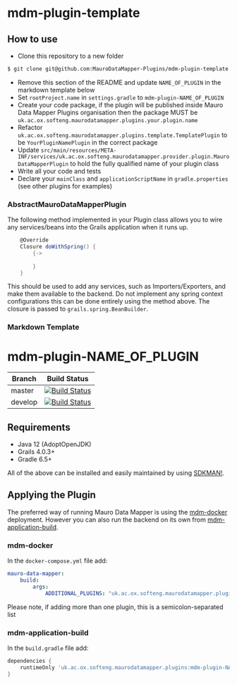 # mdm-plugin-template

## How to use

* Clone this repository to a new folder
```bash
$ git clone git@github.com:MauroDataMapper-Plugins/mdm-plugin-template.git mdm-plugin-NAME_OF_PLUGIN
```
* Remove this section of the README and update `NAME_OF_PLUGIN` in the markdown template below
* Set `rootProject.name` in `settings.gradle` to `mdm-plugin-NAME_OF_PLUGIN`
* Create your code package, if the plugin will be published inside Mauro Data Mapper Plugins organisation then the package MUST be
`uk.ac.ox.softeng.maurodatamapper.plugins.your.plugin.name`
* Refactor `uk.ac.ox.softeng.maurodatamapper.plugins.template.TemplatePlugin` to be `YourPluginNamePlugin` in the correct package
* Update `src/main/resources/META-INF/services/uk.ac.ox.softeng.maurodatamapper.provider.plugin.MauroDataMapperPlugin` to hold the fully qualified
 name of your plugin class
* Write all your code and tests
* Declare your `mainClass` and `applicationScriptName` in `gradle.properties` (see other plugins for examples)

### AbstractMauroDataMapperPlugin

The following method implemented in your Plugin class allows you to wire any services/beans into the Grails application when it runs up.

```groovy
    @Override
    Closure doWithSpring() {
        {->
            
        }
    }
```

This should be used to add any services, such as Importers/Exporters, and make them available to the backend.
Do not implement any spring context configurations this can be done entirely using the method above.
The closure is passed to `grails.spring.BeanBuilder`.

### Markdown Template

# mdm-plugin-NAME_OF_PLUGIN

| Branch | Build Status |
| ------ | ------------ |
| master | [![Build Status](https://jenkins.cs.ox.ac.uk/buildStatus/icon?job=Mauro+Data+Mapper+Plugins%2Fmdm-plugin-NAME_OF_PLUGIN%2Fmain)](https://jenkins.cs.ox.ac.uk/blue/organizations/jenkins/Mauro%20Data%20Mapper%20Plugins%2Fmdm-plugin-NAME_OF_PLUGIN/branches) |
| develop | [![Build Status](https://jenkins.cs.ox.ac.uk/buildStatus/icon?job=Mauro+Data+Mapper+Plugins%2Fmdm-plugin-NAME_OF_PLUGIN%2Fdevelop)](https://jenkins.cs.ox.ac.uk/blue/organizations/jenkins/Mauro%20Data%20Mapper%20Plugins%2Fmdm-plugin-NAME_OF_PLUGIN/branches) |

## Requirements

* Java 12 (AdoptOpenJDK)
* Grails 4.0.3+
* Gradle 6.5+

All of the above can be installed and easily maintained by using [SDKMAN!](https://sdkman.io/install).

## Applying the Plugin

The preferred way of running Mauro Data Mapper is using the [mdm-docker](https://github.com/MauroDataMapper/mdm-docker) deployment. However you can
also run the backend on its own from [mdm-application-build](https://github.com/MauroDataMapper/mdm-application-build).

### mdm-docker

In the `docker-compose.yml` file add:

```yml
mauro-data-mapper:
    build:
        args:
            ADDITIONAL_PLUGINS: "uk.ac.ox.softeng.maurodatamapper.plugins:mdm-plugin-NAME_OF_PLUGIN:1.0.0-SNAPSHOT"
```

Please note, if adding more than one plugin, this is a semicolon-separated list

### mdm-application-build

In the `build.gradle` file add:

```groovy
dependencies {
    runtimeOnly 'uk.ac.ox.softeng.maurodatamapper.plugins:mdm-plugin-NAME_OF_PLUGIN:1.0.0-SNAPSHOT'
}
```